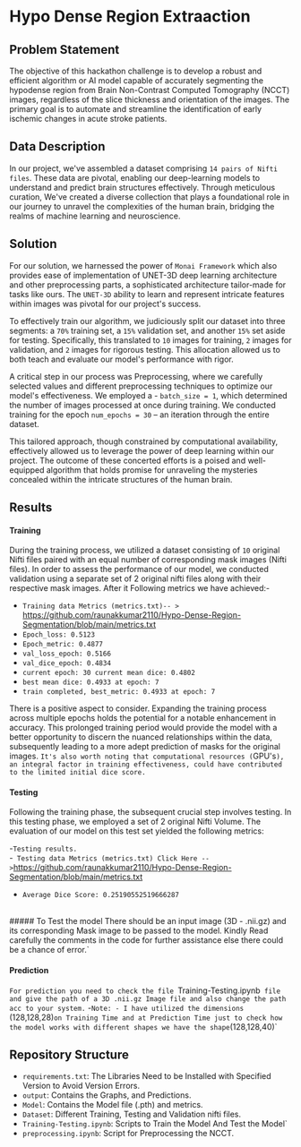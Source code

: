# Hypo Dense Region Extraaction
## Problem Statement
The objective of this hackathon challenge is to develop a robust and efficient algorithm or AI model capable of accurately segmenting the hypodense region from Brain Non-Contrast Computed Tomography (NCCT) images, regardless of the slice thickness and orientation of the images. The primary goal is to automate and streamline the identification of early ischemic changes in acute stroke patients.

## Data Description
In our project, we've assembled a dataset comprising `14 pairs of Nifti files`. These data are pivotal, enabling our deep-learning models to understand and predict brain structures effectively. Through meticulous curation, We've created a diverse collection that plays a foundational role in our journey to unravel the complexities of the human brain, bridging the realms of machine learning and neuroscience.

## Solution
For our solution, we harnessed the power of `Monai Framework` which also provides ease of implementation of UNET-3D deep learning architecture and other preprocessing parts, a sophisticated architecture tailor-made for tasks like ours. The `UNET-3D` ability to learn and represent intricate features within images was pivotal for our project's success.

To effectively train our algorithm, we judiciously split our dataset into three segments: a `70%` training set, a `15%` validation set, and another `15%` set aside for testing. Specifically, this translated to `10` images for training, `2` images for validation, and `2` images for rigorous testing. This allocation allowed us to both teach and evaluate our model's performance with rigor.

A critical step in our process was Preprocessing, where we carefully selected values and different preprocessing techniques to optimize our model's effectiveness. We employed a - `batch_size = 1`, which determined the number of images processed at once during training. We conducted training for the epoch `num_epochs = 30` – an iteration through the entire dataset.

This tailored approach, though constrained by computational availability, effectively allowed us to leverage the power of deep learning within our project. The outcome of these concerted efforts is a poised and well-equipped algorithm that holds promise for unraveling the mysteries concealed within the intricate structures of the human brain.

## Results
#### Training
During the training process, we utilized a dataset consisting of `10` original Nifti files paired with an equal number of corresponding mask images (Nifti files). In order to assess the performance of our model, we conducted validation using a separate set of 2 original nifti files along with their respective mask images. After it Following metrics we have achieved:-
<br>
- `Training data Metrics (metrics.txt)-- >` https://github.com/raunakkumar2110/Hypo-Dense-Region-Segmentation/blob/main/metrics.txt
- `Epoch_loss: 0.5123`
- `Epoch_metric: 0.4877`
- `val_loss_epoch: 0.5166`
- `val_dice_epoch: 0.4834`
- `current epoch: 30 current mean dice: 0.4802`
- `best mean dice: 0.4933 at epoch: 7`
- `train completed, best_metric: 0.4933 at epoch: 7`

There is a positive aspect to consider. Expanding the training process across multiple epochs holds the potential for a notable enhancement in accuracy. This prolonged training period would provide the model with a better opportunity to discern the nuanced relationships within the data, subsequently leading to a more adept prediction of masks for the original images. `It's also worth noting that computational resources (`GPU's`), an integral factor in training effectiveness, could have contributed to the limited initial dice score.`

#### Testing
Following the training phase, the subsequent crucial step involves testing. In this testing phase, we employed a set of 2 original Nifti Volume. The evaluation of our model on this test set yielded the following metrics:

-`Testing results.`
<br>
-` Testing data Metrics (metrics.txt) Click Here -- >`https://github.com/raunakkumar2110/Hypo-Dense-Region-Segmentation/blob/main/metrics.txt
- `Average Dice Score: 0.25190552519666287`
<br>
##### To Test the model There should be an input image (3D - .nii.gz) and its corresponding Mask image to be passed to the model. Kindly Read carefully the comments in the code for further assistance else there could be a chance of error.`

#### Prediction
`For prediction you need to check the file `Training-Testing.ipynb` file and give the path of a 3D .nii.gz Image file and also change the path acc to your system.`
-`Note: - I have utilized the dimensions `(128,128,28)` on Training Time and at Prediction Time just to check how the model works with different shapes we have the shape `(128,128,40)`
## Repository Structure 
- `requirements.txt`: The Libraries Need to be Installed with Specified Version to Avoid Version Errors.
- `output`: Contains the Graphs, and Predictions.
- `Model`: Contains the Model file (.pth) and metrics.
- `Dataset`: Different Training, Testing and Validation nifti files.
- `Training-Testing.ipynb`: Scripts to Train the Model And Test the Model`
- `preprocessing.ipynb`: Script for Preprocessing the NCCT.

